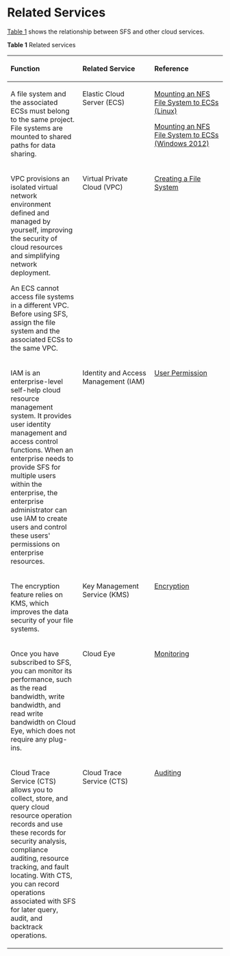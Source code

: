 # Related Services<a name="sfs_01_0007"></a>

[Table 1](#table128311585308)  shows the relationship between SFS and other cloud services.

**Table  1**  Related services

<a name="table128311585308"></a>
<table><thead align="left"><tr id="row1283138113020"><th class="cellrowborder" valign="top" width="33.33333333333333%" id="mcps1.2.4.1.1"><p id="p78323843011"><a name="p78323843011"></a><a name="p78323843011"></a>Function</p>
</th>
<th class="cellrowborder" valign="top" width="33.33333333333333%" id="mcps1.2.4.1.2"><p id="p1583208183018"><a name="p1583208183018"></a><a name="p1583208183018"></a>Related Service</p>
</th>
<th class="cellrowborder" valign="top" width="33.33333333333333%" id="mcps1.2.4.1.3"><p id="p1183298143014"><a name="p1183298143014"></a><a name="p1183298143014"></a>Reference</p>
</th>
</tr>
</thead>
<tbody><tr id="row88321285307"><td class="cellrowborder" valign="top" width="33.33333333333333%" headers="mcps1.2.4.1.1 "><p id="p13832178183011"><a name="p13832178183011"></a><a name="p13832178183011"></a>A file system and the associated ECSs must belong to the same project. File systems are mounted to shared paths for data sharing.</p>
</td>
<td class="cellrowborder" valign="top" width="33.33333333333333%" headers="mcps1.2.4.1.2 "><p id="p1783219820302"><a name="p1783219820302"></a><a name="p1783219820302"></a>Elastic Cloud Server (ECS)</p>
</td>
<td class="cellrowborder" valign="top" width="33.33333333333333%" headers="mcps1.2.4.1.3 "><p id="p119861917519"><a name="p119861917519"></a><a name="p119861917519"></a><a href="mounting-an-nfs-file-system-to-ecss-(linux).md">Mounting an NFS File System to ECSs (Linux)</a></p>
<p id="p12439185014525"><a name="p12439185014525"></a><a name="p12439185014525"></a><a href="mounting-an-nfs-file-system-to-ecss-(windows-2012).md">Mounting an NFS File System to ECSs (Windows 2012)</a></p>
</td>
</tr>
<tr id="row0832484307"><td class="cellrowborder" valign="top" width="33.33333333333333%" headers="mcps1.2.4.1.1 "><p id="p1520012484238"><a name="p1520012484238"></a><a name="p1520012484238"></a>VPC provisions an isolated virtual network environment defined and managed by yourself, improving the security of cloud resources and simplifying network deployment.</p>
<p id="p840082141914"><a name="p840082141914"></a><a name="p840082141914"></a>An ECS cannot access file systems in a different VPC. Before using SFS, assign the file system and the associated ECSs to the same VPC.</p>
</td>
<td class="cellrowborder" valign="top" width="33.33333333333333%" headers="mcps1.2.4.1.2 "><p id="p148328863017"><a name="p148328863017"></a><a name="p148328863017"></a>Virtual Private Cloud (VPC)</p>
</td>
<td class="cellrowborder" valign="top" width="33.33333333333333%" headers="mcps1.2.4.1.3 "><p id="p342011405498"><a name="p342011405498"></a><a name="p342011405498"></a><a href="step-1-create-a-file-system.md">Creating a File System</a></p>
</td>
</tr>
<tr id="row1083218813306"><td class="cellrowborder" valign="top" width="33.33333333333333%" headers="mcps1.2.4.1.1 "><p id="p1483212863019"><a name="p1483212863019"></a><a name="p1483212863019"></a>IAM is an enterprise-level self-help cloud resource management system. It provides user identity management and access control functions. When an enterprise needs to provide SFS for multiple users within the enterprise, the enterprise administrator can use IAM to create users and control these users' permissions on enterprise resources.</p>
</td>
<td class="cellrowborder" valign="top" width="33.33333333333333%" headers="mcps1.2.4.1.2 "><p id="p108323810306"><a name="p108323810306"></a><a name="p108323810306"></a>Identity and Access Management (IAM)</p>
</td>
<td class="cellrowborder" valign="top" width="33.33333333333333%" headers="mcps1.2.4.1.3 "><p id="p1683212816304"><a name="p1683212816304"></a><a name="p1683212816304"></a><a href="accessing-sfs.md#section9612155718233">User Permission</a></p>
</td>
</tr>
<tr id="row136795523343"><td class="cellrowborder" valign="top" width="33.33333333333333%" headers="mcps1.2.4.1.1 "><p id="p176809522349"><a name="p176809522349"></a><a name="p176809522349"></a>The encryption feature relies on KMS, which improves the data security of your file systems.</p>
</td>
<td class="cellrowborder" valign="top" width="33.33333333333333%" headers="mcps1.2.4.1.2 "><p id="p109717561126"><a name="p109717561126"></a><a name="p109717561126"></a>Key Management Service (KMS)</p>
</td>
<td class="cellrowborder" valign="top" width="33.33333333333333%" headers="mcps1.2.4.1.3 "><p id="p145621347194815"><a name="p145621347194815"></a><a name="p145621347194815"></a><a href="encryption.md">Encryption</a></p>
</td>
</tr>
<tr id="row18433410123617"><td class="cellrowborder" valign="top" width="33.33333333333333%" headers="mcps1.2.4.1.1 "><p id="p1343314109360"><a name="p1343314109360"></a><a name="p1343314109360"></a>Once you have subscribed to SFS, you can monitor its performance, such as the read bandwidth, write bandwidth, and read write bandwidth on Cloud Eye, which does not require any plug-ins.</p>
</td>
<td class="cellrowborder" valign="top" width="33.33333333333333%" headers="mcps1.2.4.1.2 "><p id="p1143341015367"><a name="p1143341015367"></a><a name="p1143341015367"></a>Cloud Eye</p>
</td>
<td class="cellrowborder" valign="top" width="33.33333333333333%" headers="mcps1.2.4.1.3 "><p id="p1714414410489"><a name="p1714414410489"></a><a name="p1714414410489"></a><a href="monitoring.md">Monitoring</a></p>
</td>
</tr>
<tr id="row20343193813812"><td class="cellrowborder" valign="top" width="33.33333333333333%" headers="mcps1.2.4.1.1 "><p id="p434319386385"><a name="p434319386385"></a><a name="p434319386385"></a>Cloud Trace Service (CTS) allows you to collect, store, and query cloud resource operation records and use these records for security analysis, compliance auditing, resource tracking, and fault locating. With CTS, you can record operations associated with SFS for later query, audit, and backtrack operations.</p>
</td>
<td class="cellrowborder" valign="top" width="33.33333333333333%" headers="mcps1.2.4.1.2 "><p id="p734383813389"><a name="p734383813389"></a><a name="p734383813389"></a>Cloud Trace Service (CTS)</p>
</td>
<td class="cellrowborder" valign="top" width="33.33333333333333%" headers="mcps1.2.4.1.3 "><p id="p9147101334614"><a name="p9147101334614"></a><a name="p9147101334614"></a><a href="auditing.md">Auditing</a></p>
</td>
</tr>
</tbody>
</table>

